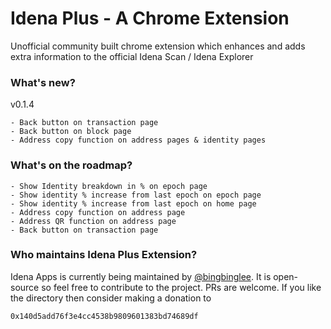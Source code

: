 # Idena Plus - A Chrome Extension
Unofficial community built chrome extension which enhances and adds extra information to the official Idena Scan / Idena Explorer

### What's new?
v0.1.4
```
- Back button on transaction page
- Back button on block page
- Address copy function on address pages & identity pages

```
### What's on the roadmap?
```
- Show Identity breakdown in % on epoch page
- Show identity % increase from last epoch on epoch page
- Show identity % increase from last epoch on home page
- Address copy function on address page
- Address QR function on address page
- Back button on transaction page

```

### Who maintains Idena Plus Extension? 
Idena Apps is currently being maintained by [@bingbinglee](https://github.com/bingbinglee/). It is open-source so feel free to contribute to the project. PRs are welcome. 
If you like the directory then consider making a donation to 

```0x140d5add76f3e4cc4538b9809601383bd74689df```

